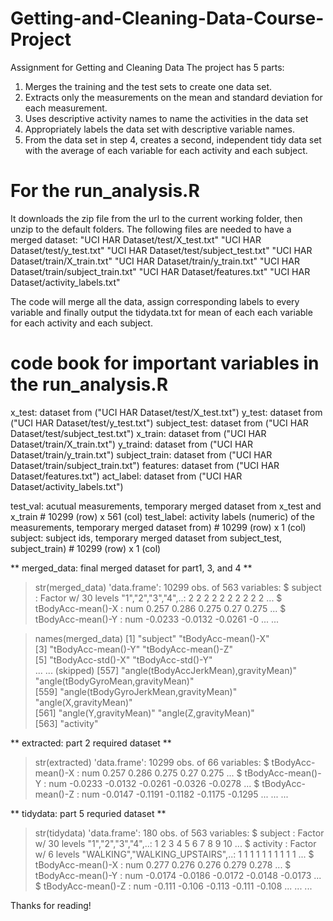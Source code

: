 # Getting-and-Cleaning-Data-Course-Project
Assignment for Getting and Cleaning Data
The project has 5 parts: 
1. Merges the training and the test sets to create one data set.
2. Extracts only the measurements on the mean and standard deviation for each measurement.
3. Uses descriptive activity names to name the activities in the data set
4. Appropriately labels the data set with descriptive variable names.
5. From the data set in step 4, creates a second, independent tidy data set with the average of 
   each variable for each activity and each subject.

# For the run_analysis.R
It downloads the zip file from the url to the current working folder, then unzip to the default folders.
The following files are needed to have a merged dataset:
"UCI HAR Dataset/test/X_test.txt"
"UCI HAR Dataset/test/y_test.txt"
"UCI HAR Dataset/test/subject_test.txt"
"UCI HAR Dataset/train/X_train.txt"
"UCI HAR Dataset/train/y_train.txt"
"UCI HAR Dataset/train/subject_train.txt"
"UCI HAR Dataset/features.txt"
"UCI HAR Dataset/activity_labels.txt"

The code will merge all the data, assign corresponding labels to every variable and finally output the
tidydata.txt for mean of each each variable for each activity and each subject.

# code book for important variables in the run_analysis.R

x_test: dataset from ("UCI HAR Dataset/test/X_test.txt")
y_test: dataset from ("UCI HAR Dataset/test/y_test.txt")
subject_test: dataset from ("UCI HAR Dataset/test/subject_test.txt")
x_train: dataset from ("UCI HAR Dataset/train/X_train.txt")
y_traind: dataset from ("UCI HAR Dataset/train/y_train.txt")
subject_train: dataset from ("UCI HAR Dataset/train/subject_train.txt")
features: dataset from ("UCI HAR Dataset/features.txt")
act_label: dataset from ("UCI HAR Dataset/activity_labels.txt")

test_val: acutual measurements, temporary merged dataset from  x_test and x_train # 10299 (row) x 561 (col) 
test_label: activity labels (numeric) of the measurements, temporary merged dataset from) # 10299 (row) x 1 (col)
subject: subject ids, temporary merged dataset from subject_test, subject_train) # 10299 (row) x 1 (col)

** merged_data: final merged dataset for part1, 3, and 4 **
> str(merged_data)
'data.frame':	10299 obs. of  563 variables:
 $ subject                             : Factor w/ 30 levels "1","2","3","4",..: 2 2 2 2 2 2 2 2 2 2 ...
 $ tBodyAcc-mean()-X                   : num  0.257 0.286 0.275 0.27 0.275 ...
 $ tBodyAcc-mean()-Y                   : num  -0.0233 -0.0132 -0.0261 -0
... ...
 
> names(merged_data)
  [1] "subject"                              "tBodyAcc-mean()-X"                   
  [3] "tBodyAcc-mean()-Y"                    "tBodyAcc-mean()-Z"                   
  [5] "tBodyAcc-std()-X"                     "tBodyAcc-std()-Y"                     
... ... (skipped) 
[557] "angle(tBodyAccJerkMean),gravityMean)" "angle(tBodyGyroMean,gravityMean)"    
[559] "angle(tBodyGyroJerkMean,gravityMean)" "angle(X,gravityMean)"                
[561] "angle(Y,gravityMean)"                 "angle(Z,gravityMean)"                
[563] "activity"                             

** extracted: part 2 required dataset **
> str(extracted)
'data.frame':	10299 obs. of  66 variables:
 $ tBodyAcc-mean()-X          : num  0.257 0.286 0.275 0.27 0.275 ...
 $ tBodyAcc-mean()-Y          : num  -0.0233 -0.0132 -0.0261 -0.0326 -0.0278 ...
 $ tBodyAcc-mean()-Z          : num  -0.0147 -0.1191 -0.1182 -0.1175 -0.1295 ...
... ...

** tidydata: part 5 requried dataset **
> str(tidydata)
'data.frame':	180 obs. of  563 variables:
 $ subject                             : Factor w/ 30 levels "1","2","3","4",..: 1 2 3 4 5 6 7 8 9 10 ...
 $ activity                            : Factor w/ 6 levels "WALKING","WALKING_UPSTAIRS",..: 1 1 1 1 1 1 1 1 1 1 ...
 $ tBodyAcc-mean()-X                   : num  0.277 0.276 0.276 0.279 0.278 ...
 $ tBodyAcc-mean()-Y                   : num  -0.0174 -0.0186 -0.0172 -0.0148 -0.0173 ...
 $ tBodyAcc-mean()-Z                   : num  -0.111 -0.106 -0.113 -0.111 -0.108 ...
... ...

Thanks for reading!






